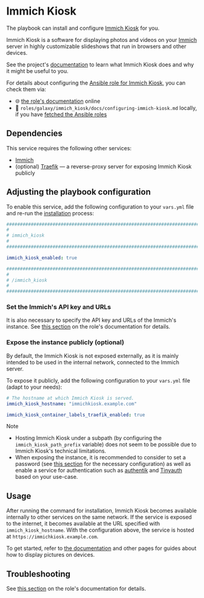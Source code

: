 <!--
SPDX-FileCopyrightText: 2020 - 2024 MDAD project contributors
SPDX-FileCopyrightText: 2020 - 2024 Slavi Pantaleev
SPDX-FileCopyrightText: 2020 Aaron Raimist
SPDX-FileCopyrightText: 2020 Chris van Dijk
SPDX-FileCopyrightText: 2020 Dominik Zajac
SPDX-FileCopyrightText: 2020 Mickaël Cornière
SPDX-FileCopyrightText: 2022 François Darveau
SPDX-FileCopyrightText: 2022 Julian Foad
SPDX-FileCopyrightText: 2022 Warren Bailey
SPDX-FileCopyrightText: 2023 Antonis Christofides
SPDX-FileCopyrightText: 2023 Felix Stupp
SPDX-FileCopyrightText: 2023 Julian-Samuel Gebühr
SPDX-FileCopyrightText: 2023 Pierre 'McFly' Marty
SPDX-FileCopyrightText: 2024 Tiz
SPDX-FileCopyrightText: 2024 - 2025 Suguru Hirahara

SPDX-License-Identifier: AGPL-3.0-or-later
-->

# Immich Kiosk

The playbook can install and configure [Immich Kiosk](https://immichkiosk.app) for you.

Immich Kiosk is a software for displaying photos and videos on your [Immich](https://immich.app) server in highly customizable slideshows that run in browsers and other devices.

See the project's [documentation](https://docs.immichkiosk.app) to learn what Immich Kiosk does and why it might be useful to you.

For details about configuring the [Ansible role for Immich Kiosk](https://github.com/mother-of-all-self-hosting/ansible-role-immich-kiosk), you can check them via:
- 🌐 [the role's documentation](https://github.com/mother-of-all-self-hosting/ansible-role-immich-kiosk/blob/main/docs/configuring-immich-kiosk.md) online
- 📁 `roles/galaxy/immich_kiosk/docs/configuring-immich-kiosk.md` locally, if you have [fetched the Ansible roles](../installing.md)

## Dependencies

This service requires the following other services:

- [Immich](immich.md)
- (optional) [Traefik](traefik.md) — a reverse-proxy server for exposing Immich Kiosk publicly

## Adjusting the playbook configuration

To enable this service, add the following configuration to your `vars.yml` file and re-run the [installation](../installing.md) process:

```yaml
########################################################################
#                                                                      #
# immich_kiosk                                                         #
#                                                                      #
########################################################################

immich_kiosk_enabled: true

########################################################################
#                                                                      #
# /immich_kiosk                                                        #
#                                                                      #
########################################################################
```

### Set the Immich's API key and URLs

It is also necessary to specify the API key and URLs of the Immich's instance. See [this section](https://github.com/mother-of-all-self-hosting/ansible-role-immich-kiosk/blob/main/docs/configuring-immich-kiosk.md#set-the-immich-instances-api-key) on the role's documentation for details.

### Expose the instance publicly (optional)

By default, the Immich Kiosk is not exposed externally, as it is mainly intended to be used in the internal network, connected to the Immich server.

To expose it publicly, add the following configuration to your `vars.yml` file (adapt to your needs):

```yaml
# The hostname at which Immich Kiosk is served.
immich_kiosk_hostname: "immichkiosk.example.com"

immich_kiosk_container_labels_traefik_enabled: true
```

>[!NOTE]
>
> - Hosting Immich Kiosk under a subpath (by configuring the `immich_kiosk_path_prefix` variable) does not seem to be possible due to Immich Kiosk's technical limitations.
> - When exposing the instance, it is recommended to consider to set a password (see [this section](https://docs.immichkiosk.app/configuration/additional-options/#password) for the necessary configuration) as well as enable a service for authentication such as [authentik](authentik.md) and [Tinyauth](tinyauth.md) based on your use-case.

## Usage

After running the command for installation, Immich Kiosk becomes available internally to other services on the same network. If the service is exposed to the internet, it becomes available at the URL specified with `immich_kiosk_hostname`. With the configuration above, the service is hosted at `https://immichkiosk.example.com`.

To get started, refer to [the documentation](https://docs.immichkiosk.app/guides/digital-picture-frame-immich-kiosk-old-tablet/) and other pages for guides about how to display pictures on devices.

## Troubleshooting

See [this section](https://github.com/mother-of-all-self-hosting/ansible-role-immich-kiosk/blob/main/docs/configuring-immich-kiosk.md#troubleshooting) on the role's documentation for details.
